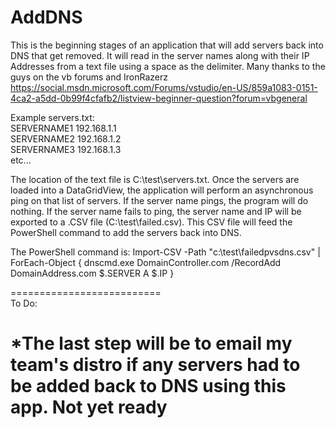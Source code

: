 # AddDNS

This is the beginning stages of an application that will add servers back into DNS that get removed. It will read in the server names along with their IP Addresses from a text file using a space as the delimiter. Many thanks to the guys on the vb forums and IronRazerz https://social.msdn.microsoft.com/Forums/vstudio/en-US/859a1083-0151-4ca2-a5dd-0b99f4cfafb2/listview-beginner-question?forum=vbgeneral

Example servers.txt:  
SERVERNAME1 192.168.1.1  
SERVERNAME2 192.168.1.2  
SERVERNAME3 192.168.1.3  
etc...  

The location of the text file is C:\test\servers.txt. Once the servers are loaded into a DataGridView, the application will perform an asynchronous ping on that list of servers. If the server name pings, the program will do nothing. If the server name fails to ping, the server name and IP will be exported to a .CSV file (C:\test\failed.csv). This CSV file will feed the PowerShell command to add the servers back into DNS.

The PowerShell command is: Import-CSV -Path "c:\test\failedpvsdns.csv" | ForEach-Object { dnscmd.exe DomainController.com /RecordAdd DomainAddress.com $.SERVER A $.IP }

==========================  
To Do:  

*The last step will be to email my team's distro if any servers had to be added back to DNS using this app. Not yet ready
==========================  
